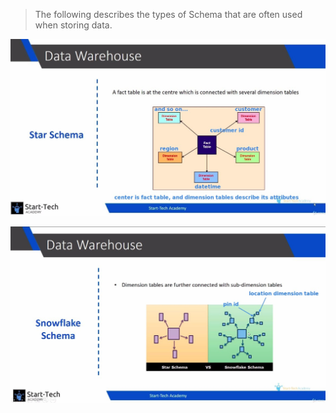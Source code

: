 > The following describes the types of Schema that are often used when storing data.

![Alt star schema](pic/01.jpg)

![Alt snowflake schema](pic/02.jpg)
